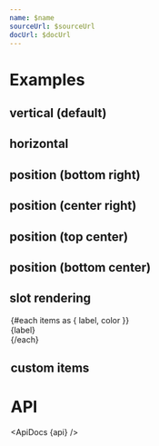 ```yaml
---
name: $name
sourceUrl: $sourceUrl
docUrl: $docUrl
---
```


<script lang="ts">
	import { scaleOrdinal } from 'd3-scale';

	import { ApiDocs } from 'svelte-ux';

	import api from '$lib/components/Legend.svelte?raw&sveld';

	import Chart, { Svg } from '$lib/components/Chart.svelte';
	import Legend from '$lib/components/Legend.svelte';
	import Pie from '$lib/components/Pie.svelte';

	import Preview from '$lib/docs/Preview.svelte';

	const data = [];
</script>

# Examples

## vertical (default)

<Preview>
	<div class="h-[300px] p-4 border rounded">
		<Chart
			{data}
			x="value"
			r="name"
			rScale={scaleOrdinal()}
			rDomain={['one', 'two', 'three']}
			rRange={['var(--color-blue-500)', 'var(--color-green-500)', 'var(--color-purple-500)']}
		>
			<Legend />
		</Chart>
	</div>
</Preview>

## horizontal

<Preview>
	<div class="h-[300px] p-4 border rounded">
		<Chart
			{data}
			x="value"
			r="name"
			rScale={scaleOrdinal()}
			rDomain={['one', 'two', 'three']}
			rRange={['var(--color-blue-500)', 'var(--color-green-500)', 'var(--color-purple-500)']}
		>
			<Legend class="inline-flex gap-2" />
		</Chart>
	</div>
</Preview>

## position (bottom right)

<Preview>
	<div class="h-[300px] p-4 border rounded">
		<Chart
			{data}
			x="value"
			r="name"
			rScale={scaleOrdinal()}
			rDomain={['one', 'two', 'three']}
			rRange={['var(--color-blue-500)', 'var(--color-green-500)', 'var(--color-purple-500)']}
		>
			<Legend class="absolute bottom-0 right-0" />
		</Chart>
	</div>
</Preview>

## position (center right)

<Preview>
	<div class="h-[300px] p-4 border rounded">
		<Chart
			{data}
			x="value"
			r="name"
			rScale={scaleOrdinal()}
			rDomain={['one', 'two', 'three']}
			rRange={['var(--color-blue-500)', 'var(--color-green-500)', 'var(--color-purple-500)']}
		>
			<Legend class="absolute top-1/2 right-0 -translate-y-1/2" />
		</Chart>
	</div>
</Preview>

## position (top center)

<Preview>
	<div class="h-[300px] p-4 border rounded">
		<Chart
			{data}
			x="value"
			r="name"
			rScale={scaleOrdinal()}
			rDomain={['one', 'two', 'three']}
			rRange={['var(--color-blue-500)', 'var(--color-green-500)', 'var(--color-purple-500)']}
		>
			<Legend class="flex gap-4 absolute top-0 left-1/2 -translate-x-1/2" />
		</Chart>
	</div>
</Preview>

## position (bottom center)

<Preview>
	<div class="h-[300px] p-4 border rounded">
		<Chart
			{data}
			x="value"
			r="name"
			rScale={scaleOrdinal()}
			rDomain={['one', 'two', 'three']}
			rRange={['var(--color-blue-500)', 'var(--color-green-500)', 'var(--color-purple-500)']}
		>
			<Legend class="flex gap-4 absolute bottom-0 left-1/2 -translate-x-1/2" />
		</Chart>
	</div>
</Preview>

## slot rendering

<Preview>
	<div class="h-[300px] p-4 border rounded">
		<Chart
			{data}
			x="value"
			r="name"
			rScale={scaleOrdinal()}
			rDomain={['one', 'two', 'three']}
			rRange={['var(--color-blue-500)', 'var(--color-green-500)', 'var(--color-purple-500)']}
		>
			<Legend let:items>
				<div class="inline-flex flex-col gap-2">
					{#each items as { label, color }}
						<div class="flex items-center gap-1">
							<div class="h-8 w-8 text-md" style:background-color={color} />
							{label}
						</div>
					{/each}
				</div>
			</Legend>
		</Chart>
	</div>
</Preview>

## custom items

<Preview>
	<div class="h-[300px] p-4 border rounded">
		<Chart
			{data}
			x="value"
		>
			<Legend items={[
				{ label: 'uno', color: 'var(--color-red-500)' },
				{ label: 'dos', color: 'var(--color-orange-500)' },
				{ label: 'tres', color: 'var(--color-yellow-500)' }
			]} />
		</Chart>
	</div>
</Preview>

# API

<ApiDocs {api} />
